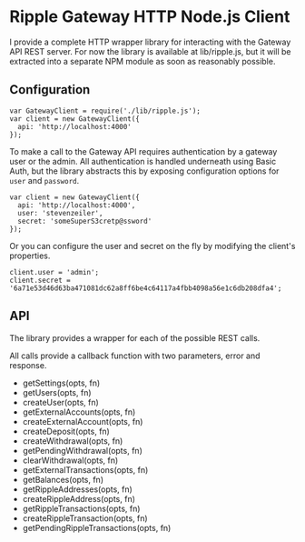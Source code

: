 # Ripple Gateway HTTP Node.js Client

I provide a complete HTTP wrapper library for interacting with the Gateway API REST server.
For now the library is available at lib/ripple.js, but it will be extracted into a separate
NPM module as soon as reasonably possible.

## Configuration

    var GatewayClient = require('./lib/ripple.js');
    var client = new GatewayClient({
      api: 'http://localhost:4000'
    });

To make a call to the Gateway API requires authentication by a gateway user or the admin.
All authentication is handled underneath using Basic Auth, but the library abstracts this
by exposing configuration options for `user` and `password`.

    var client = new GatewayClient({
      api: 'http://localhost:4000',
      user: 'stevenzeiler',
      secret: 'someSuperS3cretp@ssword'
    });

Or you can configure the user and secret on the fly by modifying the client's properties.

    client.user = 'admin';
    client.secret = '6a71e53d46d63ba471081dc62a8ff6be4c64117a4fbb4098a56e1c6db208dfa4';

## API

The library provides a wrapper for each of the possible REST calls.

All calls provide a callback function with two parameters, error and response.

- getSettings(opts, fn)
- getUsers(opts, fn)
- createUser(opts, fn)
- getExternalAccounts(opts, fn)
- createExternalAccount(opts, fn)
- createDeposit(opts, fn)
- createWithdrawal(opts, fn)
- getPendingWithdrawal(opts, fn)
- clearWithdrawal(opts, fn)
- getExternalTransactions(opts, fn)
- getBalances(opts, fn)
- getRippleAddresses(opts, fn)
- createRippleAddress(opts, fn)
- getRippleTransactions(opts, fn)
- createRippleTransaction(opts, fn)
- getPendingRippleTransactions(opts, fn)


